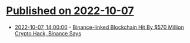 # [Published on 2022-10-07](index.md)

* [2022-10-07, 14:00:00](https://it.slashdot.org/story/22/10/07/1216249/binance-linked-blockchain-hit-by-570-million-crypto-hack-binance-says?utm_source=rss1.0mainlinkanon&utm_medium=feed) - [Binance-linked Blockchain Hit By $570 Million Crypto Hack, Binance Says](https://it.slashdot.org/story/22/10/07/1216249/binance-linked-blockchain-hit-by-570-million-crypto-hack-binance-says?utm_source=rss1.0mainlinkanon&utm_medium=feed)
